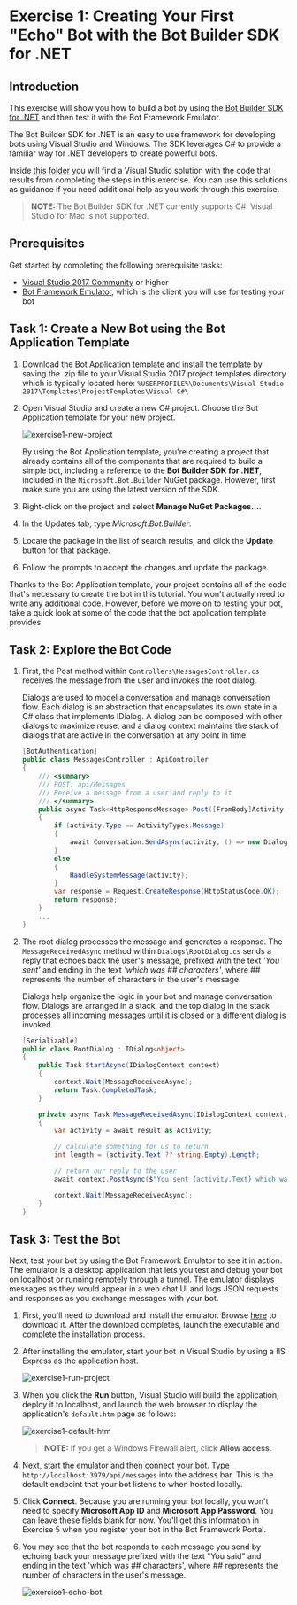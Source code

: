 # Exercise 1: Creating Your First "Echo" Bot with the Bot Builder SDK for .NET

## Introduction

This exercise will show you how to build a bot by using the [Bot Builder SDK for .NET](https://github.com/Microsoft/BotBuilder) and then test it with the Bot Framework Emulator.

The Bot Builder SDK for .NET is an easy to use framework for developing bots using Visual Studio and Windows. The SDK leverages C# to provide a familiar way for .NET developers to create powerful bots.

Inside [this folder](./exercise1-EchoBot) you will find a Visual Studio solution with the code that results from completing the steps in this exercise. You can use this solutions as guidance if you need additional help as you work through this exercise.

> **NOTE:** The Bot Builder SDK for .NET currently supports C#. Visual Studio for Mac is not supported.

## Prerequisites

Get started by completing the following prerequisite tasks:

* [Visual Studio 2017 Community](https://www.visualstudio.com/downloads) or higher
* [Bot Framework Emulator](https://emulator.botframework.com), which is the client you will use for testing your bot

## Task 1: Create a New Bot using the Bot Application Template

1. Download the [Bot Application template](http://aka.ms/bf-bc-vstemplate) and install the template by saving the .zip file to your Visual Studio 2017 project templates directory which is typically located here: `%USERPROFILE%\Documents\Visual Studio 2017\Templates\ProjectTemplates\Visual C#\`

1. Open Visual Studio and create a new C# project. Choose the Bot Application template for your new project.

    ![exercise1-new-project](./images/exercise1-new-project.png)

    By using the Bot Application template, you're creating a project that already contains all of the components that are required to build a simple bot, including a reference to the **Bot Builder SDK for .NET**, included in the `Microsoft.Bot.Builder` NuGet package. However, first make sure you are using the latest version of the SDK.

1. Right-click on the project and select **Manage NuGet Packages...**.

1. In the Updates tab, type _Microsoft.Bot.Builder_.

1. Locate the package in the list of search results, and click the **Update** button for that package.

1. Follow the prompts to accept the changes and update the package.

Thanks to the Bot Application template, your project contains all of the code that's necessary to create the bot in this tutorial. You won't actually need to write any additional code. However, before we move on to testing your bot, take a quick look at some of the code that the bot application template provides.

## Task 2: Explore the Bot Code

1. First, the Post method within `Controllers\MessagesController.cs` receives the message from the user and invokes the root dialog.

    Dialogs are used to model a conversation and manage conversation flow. Each dialog is an abstraction that encapsulates its own state in a C# class that implements IDialog. A dialog can be composed with other dialogs to maximize reuse, and a dialog context maintains the stack of dialogs that are active in the conversation at any point in time.

    ```csharp
    [BotAuthentication]
    public class MessagesController : ApiController
    {
        /// <summary>
        /// POST: api/Messages
        /// Receive a message from a user and reply to it
        /// </summary>
        public async Task<HttpResponseMessage> Post([FromBody]Activity activity)
        {
            if (activity.Type == ActivityTypes.Message)
            {
                await Conversation.SendAsync(activity, () => new Dialogs.RootDialog());
            }
            else
            {
                HandleSystemMessage(activity);
            }
            var response = Request.CreateResponse(HttpStatusCode.OK);
            return response;
        }
        ...
    }
    ```

1. The root dialog processes the message and generates a response. The `MessageReceivedAsync` method within `Dialogs\RootDialog.cs` sends a reply that echoes back the user's message, prefixed with the text _'You sent'_ and ending in the text _'which was ## characters'_, where ## represents the number of characters in the user's message.

    Dialogs help organize the logic in your bot and manage conversation flow. Dialogs are arranged in a stack, and the top dialog in the stack processes all incoming messages until it is closed or a different dialog is invoked.

    ```csharp
    [Serializable]
    public class RootDialog : IDialog<object>
    {
        public Task StartAsync(IDialogContext context)
        {
            context.Wait(MessageReceivedAsync);
            return Task.CompletedTask;
        }

        private async Task MessageReceivedAsync(IDialogContext context, IAwaitable<object> result)
        {
            var activity = await result as Activity;

            // calculate something for us to return
            int length = (activity.Text ?? string.Empty).Length;

            // return our reply to the user
            await context.PostAsync($"You sent {activity.Text} which was {length} characters");

            context.Wait(MessageReceivedAsync);
        }
    }
    ```

## Task 3: Test the Bot

Next, test your bot by using the Bot Framework Emulator to see it in action. The emulator is a desktop application that lets you test and debug your bot on localhost or running remotely through a tunnel. The emulator displays messages as they would appear in a web chat UI and logs JSON requests and responses as you exchange messages with your bot.

1. First, you'll need to download and install the emulator. Browse [here](https://emulator.botframework.com/) to download it. After the download completes, launch the executable and complete the installation process.

1. After installing the emulator, start your bot in Visual Studio by using a IIS Express as the application host.

    ![exercise1-run-project](./images/exercise1-run-project.png)

1. When you click the **Run** button, Visual Studio will build the application, deploy it to localhost, and launch the web browser to display the application's `default.htm` page as follows:

    ![exercise1-default-htm](./images/exercise1-default-htm.png)

    > **NOTE:** If you get a Windows Firewall alert, click **Allow access**.

1. Next, start the emulator and then connect your bot. Type `http://localhost:3979/api/messages` into the address bar. This is the default endpoint that your bot listens to when hosted locally.

1. Click **Connect**. Because you are running your bot locally, you won't need to specify **Microsoft App ID** and **Microsoft App Password**. You can leave these fields blank for now. You'll get this information in Exercise 5 when you register your bot in the Bot Framework Portal.

1. You may see that the bot responds to each message you send by echoing back your message prefixed with the text "You said" and ending in the text 'which was ## characters', where ## represents the number of characters in the user's message.

    ![exercise1-echo-bot](./images/exercise1-echo-bot.png)
